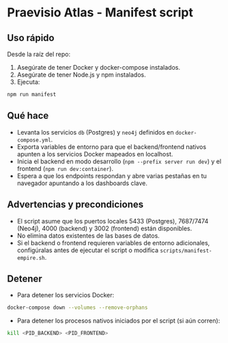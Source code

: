 Praevisio Atlas - Manifest script
=================================

Uso rápido
---------

Desde la raíz del repo:

1. Asegúrate de tener Docker y docker-compose instalados.
2. Asegúrate de tener Node.js y npm instalados.
3. Ejecuta:

```bash
npm run manifest
```

Qué hace
---------

- Levanta los servicios `db` (Postgres) y `neo4j` definidos en `docker-compose.yml`.
- Exporta variables de entorno para que el backend/frontend nativos apunten a los servicios Docker mapeados en localhost.
- Inicia el backend en modo desarrollo (`npm --prefix server run dev`) y el frontend (`npm run dev:container`).
- Espera a que los endpoints respondan y abre varias pestañas en tu navegador apuntando a los dashboards clave.

Advertencias y precondiciones
-----------------------------

- El script asume que los puertos locales 5433 (Postgres), 7687/7474 (Neo4j), 4000 (backend) y 3002 (frontend) están disponibles.
- No elimina datos existentes de las bases de datos.
- Si el backend o frontend requieren variables de entorno adicionales, configúralas antes de ejecutar el script o modifica `scripts/manifest-empire.sh`.

Detener
------

- Para detener los servicios Docker:

```bash
docker-compose down --volumes --remove-orphans
```

- Para detener los procesos nativos iniciados por el script (si aún corren):

```bash
kill <PID_BACKEND> <PID_FRONTEND>
```
